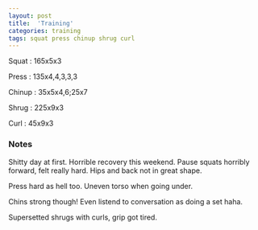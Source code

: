 ```yaml
---
layout: post
title:  'Training'
categories: training
tags: squat press chinup shrug curl
---
```


Squat       :   165x5x3

Press       :   135x4,4,3,3,3

Chinup      :   35x5x4,6;25x7

Shrug       :   225x9x3

Curl        :   45x9x3

### Notes

Shitty day at first. Horrible recovery this weekend.  Pause squats horribly forward, felt
really hard. Hips and back not in great shape.

Press hard as hell too. Uneven torso when going under.

Chins strong though! Even listend to conversation as doing a set haha.

Supersetted shrugs with curls, grip got tired.
